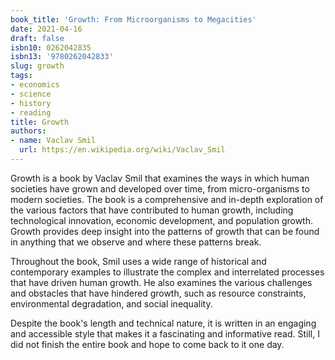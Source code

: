 ```yaml
---
book_title: 'Growth: From Microorganisms to Megacities'
date: 2021-04-16
draft: false
isbn10: 0262042835
isbn13: '9780262042833'
slug: growth
tags:
- economics
- science
- history
- reading
title: Growth
authors:
- name: Vaclav Smil
  url: https://en.wikipedia.org/wiki/Vaclav_Smil
---
```


Growth is a book by Vaclav Smil that examines the ways in which human societies have grown and developed over time, from micro-organisms to modern societies. The book is a comprehensive and in-depth exploration of the various factors that have contributed to human growth, including technological innovation, economic development, and population growth. Growth provides deep insight into the patterns of growth that can be found in anything that we observe and where these patterns break.

Throughout the book, Smil uses a wide range of historical and contemporary examples to illustrate the complex and interrelated processes that have driven human growth. He also examines the various challenges and obstacles that have hindered growth, such as resource constraints, environmental degradation, and social inequality.

Despite the book's length and technical nature, it is written in an engaging and accessible style that makes it a fascinating and informative read. Still, I did not finish the entire book and hope to come back to it one day.

